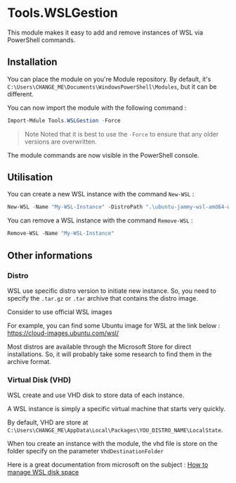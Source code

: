 # Tools.WSLGestion

This module makes it easy to add and remove instances of WSL via PowerShell commands.

## Installation

You can place the module on you're Module repository. By default, it's `C:\Users\CHANGE_ME\Documents\WindowsPowerShell\Modules`, but it can be different.

You can now import the module with the following command :
```powershell
Import-Mdule Tools.WSLGestion -Force
```

> Note Noted that it is best to use the `-Force` to ensure that any older versions are overwritten.

The module commands are now visible in the PowerShell console.

## Utilisation

You can create a new WSL instance with the command `New-WSL` :
```powershell
New-WSL -Name "My-WSL-Instance" -DistroPath ".\ubuntu-jammy-wsl-amd64-wsl.rootfs.tar.gz" -VhdDestinationFolder ".\Test-module\"
```

You can remove a WSL instance with the command `Remove-WSL` :
```powershell
Remove-WSL -Name "My-WSL-Instance"
```

## Other informations

### Distro

WSL use specific distro version to initiate new instance. So, you need to specify the `.tar.gz` or `.tar` archive that contains the distro image.

Consider to use official WSL images

For example, you can find some Ubuntu image for WSL at the link below :
https://cloud-images.ubuntu.com/wsl/

Most distros are available through the Microsoft Store for direct installations. So, it will probably take some research to find them in the archive format.

### Virtual Disk (VHD)

WSL create and use VHD disk to store data of each instance.

A WSL instance is simply a specific virtual machine that starts very quickly.

By default, VHD are store at `C:\Users\CHANGE_ME\AppData\Local\Packages\YOU_DISTRO_NAME\LocalState`.

When tou create an instance with the module, the vhd file is store on the folder specify on the parameter `VhdDestinationFolder`

Here is a great documentation from microsoft on the subject : [How to manage WSL disk space](https://learn.microsoft.com/en-us/windows/wsl/disk-space)
